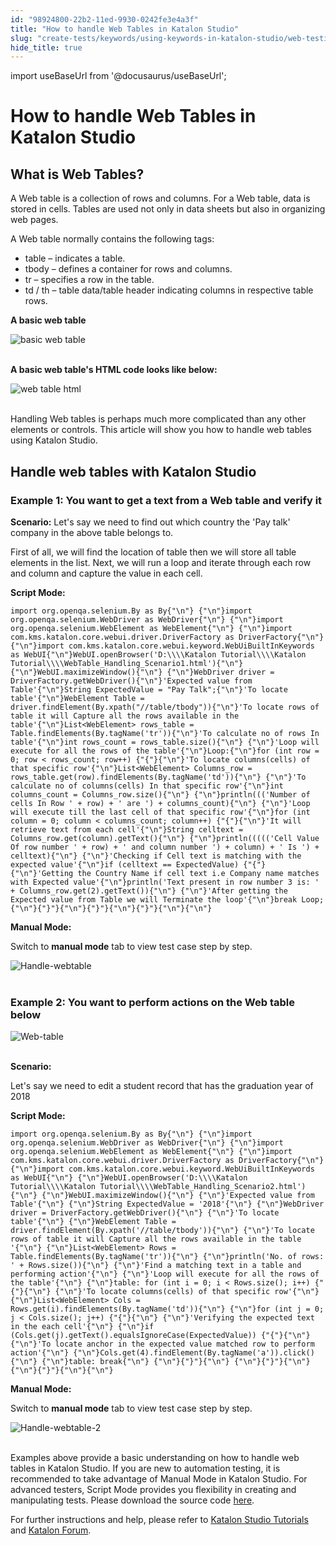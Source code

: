 ```yaml
---
id: "98924800-22b2-11ed-9930-0242fe3e4a3f"
title: "How to handle Web Tables in Katalon Studio"
slug: "create-tests/keywords/using-keywords-in-katalon-studio/web-testing/how-to-handle-web-tables-in-katalon-studio"
hide_title: true
---
```

import useBaseUrl from '@docusaurus/useBaseUrl';


# <a id="id_handle_web_tables" class="anchor_top_offset"/><a id="ariaid-title1" class="anchor_top_offset"/>How to handle Web Tables in <span xmlns="http://www.w3.org/1999/xhtml" className="ph">Katalon Studio</span> 

    

## <a id="id_1" class="anchor_top_offset"/>What is Web Tables?

    
      
<p xmlns="http://www.w3.org/1999/xhtml" className="p">A Web table is a collection of rows and columns. For a Web   table, data is stored in cells. Tables are used not only in data   sheets but also in organizing web pages.</p> 
      
<p xmlns="http://www.w3.org/1999/xhtml" className="p">A Web table normally contains the following tags:</p> 
      
<ul xmlns="http://www.w3.org/1999/xhtml" className="ul">   <li className="li">table – indicates a table.</li>   <li className="li">tbody – defines a container for rows and columns.</li>   <li className="li">tr – specifies a row in the table.</li>   <li className="li">td / th – table data/table header indicating columns in     respective table rows.</li> </ul> 
      
<p xmlns="http://www.w3.org/1999/xhtml" className="p">   <strong className="ph b">A basic web table</strong> </p> 
      
<p xmlns="http://www.w3.org/1999/xhtml" className="p">   <img className="image" src={useBaseUrl("https://github.com/katalon-studio/docs-images/raw/master/katalon-studio/tutorials/handle_web_tables/A-Basic-Webtable.png")} alt="basic web table" /><br /><br /> </p> 
      
<p xmlns="http://www.w3.org/1999/xhtml" className="p">   <strong className="ph b">A basic web table's HTML code looks like     below:</strong> </p> 
      
<p xmlns="http://www.w3.org/1999/xhtml" className="p">   <img className="image" src={useBaseUrl("https://github.com/katalon-studio/docs-images/raw/master/katalon-studio/tutorials/handle_web_tables/web-tables-HTML-code.png")} alt="web table html" /><br /><br /> </p> 
      
<p xmlns="http://www.w3.org/1999/xhtml" className="p">Handling Web tables is perhaps much more complicated than any   other elements or controls. This article will show you how to   handle web tables using Katalon Studio.</p> 
    
  
    

## <a id="id_2" class="anchor_top_offset"/>Handle web tables with Katalon Studio

    
          

### <a id="id_3" class="anchor_top_offset"/>Example 1: You want to get a text from a Web table and         verify it

<p xmlns="http://www.w3.org/1999/xhtml" className="p">   <strong className="ph b">Scenario:</strong>  Let's say we need to find out   which country the 'Pay talk' company in the above table belongs   to.</p> 
<p xmlns="http://www.w3.org/1999/xhtml" className="p">First of all, we will find the location of table then we will   store all table elements in the list. Next, we will run a loop and   iterate through each row and column and capture the value in each   cell.</p> 
<p xmlns="http://www.w3.org/1999/xhtml" className="p">   <strong className="ph b">Script Mode:</strong> </p> 
<pre xmlns="http://www.w3.org/1999/xhtml" className="pre codeblock"><code>import org.openqa.selenium.By as By{"\n"} {"\n"}import org.openqa.selenium.WebDriver as WebDriver{"\n"} {"\n"}import org.openqa.selenium.WebElement as WebElement{"\n"} {"\n"}import com.kms.katalon.core.webui.driver.DriverFactory as DriverFactory{"\n"} {"\n"}import com.kms.katalon.core.webui.keyword.WebUiBuiltInKeywords as WebUI{"\n"}WebUI.openBrowser('D:\\\\Katalon Tutorial\\\\Katalon Tutorial\\\\WebTable_Handling_Scenario1.html'){"\n"} {"\n"}WebUI.maximizeWindow(){"\n"} {"\n"}WebDriver driver = DriverFactory.getWebDriver(){"\n"}'Expected value from Table'{"\n"}String ExpectedValue = "Pay Talk";{"\n"}'To locate table'{"\n"}WebElement Table = driver.findElement(By.xpath("//table/tbody")){"\n"}'To locate rows of table it will Capture all the rows available in the table'{"\n"}List&lt;WebElement&gt; rows_table = Table.findElements(By.tagName('tr')){"\n"}'To calculate no of rows In table'{"\n"}int rows_count = rows_table.size(){"\n"} {"\n"}'Loop will execute for all the rows of the table'{"\n"}Loop:{"\n"}for (int row = 0; row &lt; rows_count; row++) {"{"}{"\n"}'To locate columns(cells) of that specific row'{"\n"}List&lt;WebElement&gt; Columns_row = rows_table.get(row).findElements(By.tagName('td')){"\n"} {"\n"}'To calculate no of columns(cells) In that specific row'{"\n"}int columns_count = Columns_row.size(){"\n"} {"\n"}println((('Number of cells In Row ' + row) + ' are ') + columns_count){"\n"} {"\n"}'Loop will execute till the last cell of that specific row'{"\n"}for (int column = 0; column &lt; columns_count; column++) {"{"}{"\n"}'It will retrieve text from each cell'{"\n"}String celltext = Columns_row.get(column).getText(){"\n"} {"\n"}println((((('Cell Value Of row number ' + row) + ' and column number ') + column) + ' Is ') + celltext){"\n"} {"\n"}'Checking if Cell text is matching with the expected value'{"\n"}if (celltext == ExpectedValue) {"{"}{"\n"}'Getting the Country Name if cell text i.e Company name matches with Expected value'{"\n"}println('Text present in row number 3 is: ' + Columns_row.get(2).getText()){"\n"} {"\n"}'After getting the Expected value from Table we will Terminate the loop'{"\n"}break Loop;{"\n"}{"}"}{"\n"}{"}"}{"\n"}{"}"}{"\n"}{"\n"}</code></pre> 
<p xmlns="http://www.w3.org/1999/xhtml" className="p">   <strong className="ph b">Manual Mode:</strong> </p> 
<p xmlns="http://www.w3.org/1999/xhtml" className="p">Switch to <strong className="ph b">manual mode</strong> tab to view test case   step by step.</p> 
<p xmlns="http://www.w3.org/1999/xhtml" className="p">   <img className="image" src={useBaseUrl("https://github.com/katalon-studio/docs-images/raw/master/katalon-studio/tutorials/handle_web_tables/Handle-webtable.png")} alt="Handle-webtable" /><br /><br /> </p> 

### <a id="id_4" class="anchor_top_offset"/>Example 2: You want to perform actions on the Web table         below

<p xmlns="http://www.w3.org/1999/xhtml" className="p">   <img className="image" src={useBaseUrl("https://github.com/katalon-studio/docs-images/raw/master/katalon-studio/tutorials/handle_web_tables/Web-table.png")} alt="Web-table" /><br /><br /> </p> 
<p xmlns="http://www.w3.org/1999/xhtml" className="p">   <strong className="ph b">Scenario:</strong> </p> 
<p xmlns="http://www.w3.org/1999/xhtml" className="p">Let's say we need to edit a student record that has the   graduation year of 2018</p> 
<p xmlns="http://www.w3.org/1999/xhtml" className="p">   <strong className="ph b">Script Mode:</strong> </p> 
<pre xmlns="http://www.w3.org/1999/xhtml" className="pre codeblock"><code>import org.openqa.selenium.By as By{"\n"} {"\n"}import org.openqa.selenium.WebDriver as WebDriver{"\n"} {"\n"}import org.openqa.selenium.WebElement as WebElement{"\n"} {"\n"}import com.kms.katalon.core.webui.driver.DriverFactory as DriverFactory{"\n"} {"\n"}import com.kms.katalon.core.webui.keyword.WebUiBuiltInKeywords as WebUI{"\n"} {"\n"}WebUI.openBrowser('D:\\\\Katalon Tutorial\\\\Katalon Tutorial\\\\WebTable_Handling_Scenario2.html'){"\n"} {"\n"}WebUI.maximizeWindow(){"\n"} {"\n"}'Expected value from Table'{"\n"} {"\n"}String ExpectedValue = '2018'{"\n"} {"\n"}WebDriver driver = DriverFactory.getWebDriver(){"\n"} {"\n"}'To locate table'{"\n"} {"\n"}WebElement Table = driver.findElement(By.xpath('//table/tbody')){"\n"} {"\n"}'To locate rows of table it will Capture all the rows available in the table '{"\n"} {"\n"}List&lt;WebElement&gt; Rows = Table.findElements(By.tagName('tr')){"\n"} {"\n"}println('No. of rows: ' + Rows.size()){"\n"} {"\n"}'Find a matching text in a table and performing action'{"\n"} {"\n"}'Loop will execute for all the rows of the table'{"\n"} {"\n"}table: for (int i = 0; i &lt; Rows.size(); i++) {"{"}{"\n"} {"\n"}'To locate columns(cells) of that specific row'{"\n"} {"\n"}List&lt;WebElement&gt; Cols = Rows.get(i).findElements(By.tagName('td')){"\n"} {"\n"}for (int j = 0; j &lt; Cols.size(); j++) {"{"}{"\n"} {"\n"}'Verifying the expected text in the each cell'{"\n"} {"\n"}if (Cols.get(j).getText().equalsIgnoreCase(ExpectedValue)) {"{"}{"\n"} {"\n"}'To locate anchor in the expected value matched row to perform action'{"\n"} {"\n"}Cols.get(4).findElement(By.tagName('a')).click(){"\n"} {"\n"}table: break{"\n"} {"\n"}{"}"}{"\n"} {"\n"}{"}"}{"\n"} {"\n"}{"}"}{"\n"}{"\n"}</code></pre> 
<p xmlns="http://www.w3.org/1999/xhtml" className="p">   <strong className="ph b">Manual Mode:</strong> </p> 
<p xmlns="http://www.w3.org/1999/xhtml" className="p">Switch to <strong className="ph b">manual mode</strong> tab to view test case   step by step.</p> 
<p xmlns="http://www.w3.org/1999/xhtml" className="p">   <img className="image" src={useBaseUrl("https://github.com/katalon-studio/docs-images/raw/master/katalon-studio/tutorials/handle_web_tables/Handle-webtable-2.png")} alt="Handle-webtable-2" /><br /><br /> </p> 
<p xmlns="http://www.w3.org/1999/xhtml" className="p">Examples above provide a basic understanding on how to handle   web tables in Katalon Studio. If you are new to automation testing,   it is recommended to take advantage of Manual Mode in Katalon   Studio. For advanced testers, Script Mode provides you flexibility   in creating and manipulating tests. Please download the source code   <a className="xref j-external-link" href="https://github.com/katalon-studio/katalon-web-automation" target="_blank">here</a>.</p> 
<p xmlns="http://www.w3.org/1999/xhtml" className="p">For further instructions and help, please refer to <a className="xref" href="/get-started/set-up-your-workspace/set-up-overview-in-katalon-platform">Katalon Studio     Tutorials</a> and <a className="xref j-external-link" href="https://forum.katalon.com/" target="_blank">Katalon Forum</a>.</p> 
